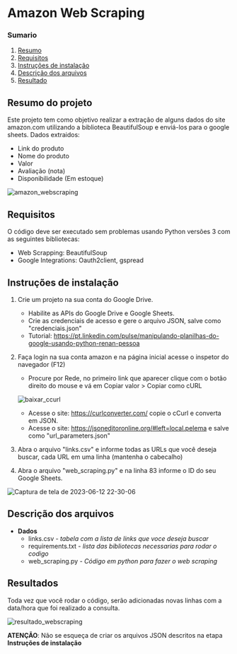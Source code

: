# Amazon Web Scraping

### Sumario

1. [Resumo](#brief)
2. [Requisitos](#requirements)
3. [Instruções de instalação](#installation)
4. [Descrição dos arquivos](#files)
5. [Resultado](#results)

## Resumo do projeto <a name="brief"></a>

Este projeto tem como objetivo realizar a extração de alguns dados do site amazon.com utilizando a biblioteca BeautifulSoup e enviá-los para o google sheets. Dados extraidos:
  - Link do produto
  - Nome do produto
  - Valor
  - Avaliação (nota)
  - Disponibilidade (Em estoque)

![amazon_webscraping](https://github.com/matsuch/web_scrapping/assets/77889112/4e6311b5-bf33-43d7-bc5b-c46a98538ced)

## Requisitos <a name="requirements"></a>

O código deve ser executado sem problemas usando Python versões 3 com as seguintes bibliotecas: 
  - Web Scrapping: BeautifulSoup
  - Google Integrations: Oauth2client, gspread

## Instruções de instalação <a name="installation"></a>

1. Crie um projeto na sua conta do Google Drive.

    - Habilite as APIs do Google Drive e Google Sheets.
    - Crie as credenciais de acesso e gere o arquivo JSON, salve como "credenciais.json"
    - Tutorial: https://pt.linkedin.com/pulse/manipulando-planilhas-do-google-usando-python-renan-pessoa

2. Faça login na sua conta amazon e na página inicial acesse o inspetor do navegador (F12)

    - Procure por Rede, no primeiro link que aparecer clique com o botão direito do mouse e vá em Copiar valor > Copiar como cURL

    ![baixar_ccurl](https://github.com/matsuch/web_scrapping/assets/77889112/b907de81-de7c-414a-9ee7-2b419f616b70)

    - Acesse o site: https://curlconverter.com/ copie o cCurl e converta em JSON.
    - Acesse o site: https://jsoneditoronline.org/#left=local.pelema e salve como "url_parameters.json"

3. Abra o arquivo "links.csv" e informe todas as URLs que você deseja buscar, cada URL em uma linha (mantenha o cabecalho)

4. Abra o arquivo "web_scraping.py" e na linha 83 informe o ID do seu Google Sheets.

![Captura de tela de 2023-06-12 22-30-06](https://github.com/matsuch/amazon-web_scraping/assets/77889112/97046eb7-4d73-46e0-ab88-5fbbb8607c45)

## Descrição dos arquivos <a name="files"></a>

- **Dados**
  - links.csv - *tabela com a lista de links que voce deseja buscar*
  - requirements.txt - *lista das bibliotecas necessarias para rodar o codigo*
  - web_scraping.py - *Código em python para fazer o web scraping*

## Resultados <a name="results"></a>

Toda vez que você rodar o código, serão adicionadas novas linhas com a data/hora que foi realizado a consulta.

![resultado_webscraping](https://github.com/matsuch/amazon-web_scraping/assets/77889112/1997445e-0464-4c45-a2f9-b245226ff5a2)

**ATENÇÃO**: Não se esqueça de criar os arquivos JSON descritos na etapa **Instruções de instalação**
